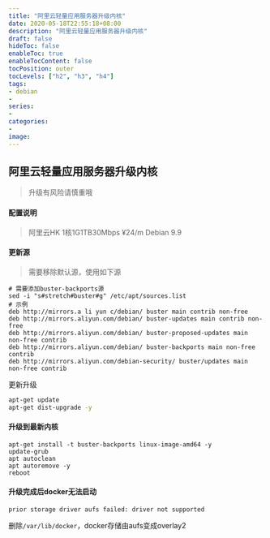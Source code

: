 ```yaml
---
title: "阿里云轻量应用服务器升级内核"
date: 2020-05-18T22:55:18+08:00
description: "阿里云轻量应用服务器升级内核"
draft: false
hideToc: false
enableToc: true
enableTocContent: false
tocPosition: outer
tocLevels: ["h2", "h3", "h4"]
tags: 
- debian
- 
series:
-
categories: 
- 
image:
---
```


## 阿里云轻量应用服务器升级内核

> 升级有风险请慎重哦

#### 配置说明

> 阿里云HK 1核1G1TB30Mbps ¥24/m
> Debian 9.9


#### 更新源

> 需要移除默认源，使用如下源

```
# 需要添加buster-backports源
sed -i "s#stretch#buster#g" /etc/apt/sources.list
# 示例
deb http://mirrors.a li yun c/debian/ buster main contrib non-free
deb http://mirrors.aliyun.com/debian/ buster-updates main contrib non-free
deb http://mirrors.aliyun.com/debian/ buster-proposed-updates main non-free contrib
deb http://mirrors.aliyun.com/debian/ buster-backports main non-free contrib
deb http://mirrors.aliyun.com/debian-security/ buster/updates main non-free contrib
```

更新升级

```bash
apt-get update
apt-get dist-upgrade -y
```

#### 升级到最新内核

```
apt-get install -t buster-backports linux-image-amd64 -y
update-grub
apt autoclean
apt autoremove -y
reboot
```

#### 升级完成后docker无法启动

```
prior storage driver aufs failed: driver not supported
```

删除`/var/lib/docker`，docker存储由aufs变成overlay2